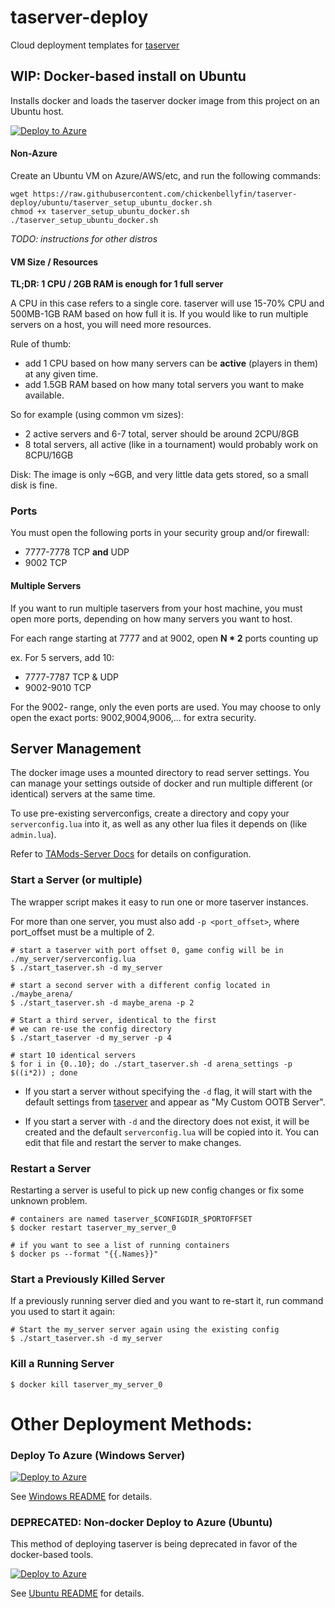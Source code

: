 # taserver-deploy
Cloud deployment templates for [taserver](https://github.com/Griffon26/taserver)

## WIP: Docker-based install on Ubuntu
Installs docker and loads the taserver docker image from this project on an Ubuntu host.

[![Deploy to Azure](https://aka.ms/deploytoazurebutton)](https://portal.azure.com/#create/Microsoft.Template/uri/https%3A%2F%2Fraw.githubusercontent.com%2Fchickenbellyfin%2Ftaserver-deploy%2Fdocker%2Fdocker%2Fazuredeploy.json)

#### Non-Azure
Create an Ubuntu VM on Azure/AWS/etc, and run the following commands:
```
wget https://raw.githubusercontent.com/chickenbellyfin/taserver-deploy/ubuntu/taserver_setup_ubuntu_docker.sh
chmod +x taserver_setup_ubuntu_docker.sh
./taserver_setup_ubuntu_docker.sh
```

_TODO: instructions for other distros_

#### VM Size / Resources
**TL;DR: 1 CPU / 2GB RAM is enough for 1 full server**

A CPU in this case refers to a single core. taserver will use 15-70% CPU and 500MB-1GB RAM based on how full it is. If you would like to run multiple servers on a host, you will need more resources. 

Rule of thumb:
- add 1 CPU based on how many servers can be **active** (players in them) at any given time.
- add 1.5GB RAM based on how many total servers you want to make available.

So for example (using common vm sizes):
- 2 active servers and 6-7 total, server should be around 2CPU/8GB
- 8 total servers, all active (like in a tournament) would probably work on 8CPU/16GB 


Disk: The image is only ~6GB, and very little data gets stored, so a small disk is fine.

### Ports
You must open the following ports in your security group and/or firewall:
- 7777-7778 TCP **and** UDP
- 9002 TCP

#### Multiple Servers
If you want to run multiple taservers from your host machine, you must open more ports, depending on how many servers you want to host.

For each range starting at 7777 and at 9002, open **N * 2** ports counting up

ex. For 5 servers, add 10:
- 7777-7787 TCP & UDP
- 9002-9010 TCP

For the 9002- range, only the even ports are used. You may choose to only open the exact ports: 9002,9004,9006,... for extra security.

## Server Management
The docker image uses a mounted directory to read server settings. You can manage your settings outside of docker and run multiple different (or identical) servers at the same time.

To use pre-existing serverconfigs, create a directory and copy your `serverconfig.lua` into it, as well as any other lua files it depends on (like `admin.lua`).

Refer to [TAMods-Server Docs](https://www.tamods.org/docs/doc_srv_api_overview.html) for details on configuration.

### Start a Server (or multiple)
The wrapper script makes it easy to run one or more taserver instances.

For more than one server, you must also add `-p <port_offset>`, where port_offset must be a multiple of 2.

```
# start a taserver with port offset 0, game config will be in ./my_server/serverconfig.lua
$ ./start_taserver.sh -d my_server

# start a second server with a different config located in ./maybe_arena/
$ ./start_taserver.sh -d maybe_arena -p 2

# Start a third server, identical to the first
# we can re-use the config directory
$ ./start_taserver -d my_server -p 4

# start 10 identical servers
$ for i in {0..10}; do ./start_taserver.sh -d arena_settings -p $((i*2)) ; done
```

- If you start a server without specifying the `-d` flag, it will start with the default settings from [taserver](https://github.com/Griffon26/taserver/tree/master/data/gamesettings/ootb) and appear as "My Custom OOTB Server".

- If you start a server with `-d` and the directory does not exist, it will be created and the default `serverconfig.lua` will be copied into it. You can edit that file and restart the server to make changes.
 
### Restart a Server
Restarting a server is useful to pick up new config changes or fix some unknown problem.
```
# containers are named taserver_$CONFIGDIR_$PORTOFFSET
$ docker restart taserver_my_server_0

# if you want to see a list of running containers
$ docker ps --format "{{.Names}}"
```

### Start a Previously Killed Server
If a previously running server died and you want to re-start it, run command you used to start it again:
```
# Start the my_server server again using the existing config
$ ./start_taserver.sh -d my_server
```

### Kill a Running Server
```
$ docker kill taserver_my_server_0
```
# Other Deployment Methods:
### Deploy To Azure (Windows Server)
[![Deploy to Azure](https://aka.ms/deploytoazurebutton)](https://portal.azure.com/#create/Microsoft.Template/uri/https://raw.githubusercontent.com/chickenbellyfin/taserver-deploy/docker/windows/azuredeploy.json)

See [Windows README](/windows/README.md) for details.


### DEPRECATED: Non-docker Deploy to Azure (Ubuntu)
This method of deploying taserver is being deprecated in favor of the docker-based tools.

[![Deploy to Azure](https://aka.ms/deploytoazurebutton)](https://portal.azure.com/#create/Microsoft.Template/uri/https%3A%2F%2Fraw.githubusercontent.com%2Fchickenbellyfin%2Ftaserver-deploy%2Fdocker%2Fubuntu%2Fazuredeploy.json)

See [Ubuntu README](/ubuntu/README.md) for details.
